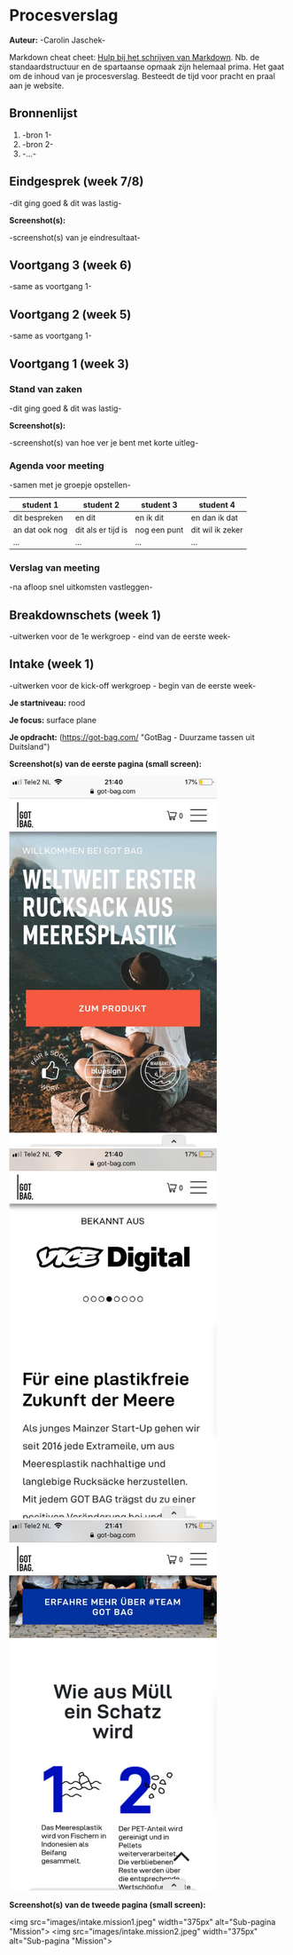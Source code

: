 # Procesverslag
**Auteur:** -Carolin Jaschek-

Markdown cheat cheet: [Hulp bij het schrijven van Markdown](https://github.com/adam-p/markdown-here/wiki/Markdown-Cheatsheet). Nb. de standaardstructuur en de spartaanse opmaak zijn helemaal prima. Het gaat om de inhoud van je procesverslag. Besteedt de tijd voor pracht en praal aan je website.



## Bronnenlijst
1. -bron 1-
2. -bron 2-
3. -...-



## Eindgesprek (week 7/8)

-dit ging goed & dit was lastig-

**Screenshot(s):**

-screenshot(s) van je eindresultaat-



## Voortgang 3 (week 6)

-same as voortgang 1-



## Voortgang 2 (week 5)

-same as voortgang 1-



## Voortgang 1 (week 3)

### Stand van zaken

-dit ging goed & dit was lastig-

**Screenshot(s):**

-screenshot(s) van hoe ver je bent met korte uitleg-

### Agenda voor meeting

-samen met je groepje opstellen-

| student 1      | student 2          | student 3    | student 4        |
| ---            | ---                | ---          | ---              |
| dit bespreken  | en dit             | en ik dit    | en dan ik dat    |
| an dat ook nog | dit als er tijd is | nog een punt | dit wil ik zeker |
| ...            | ...                | ...          | ...              |

### Verslag van meeting

-na afloop snel uitkomsten vastleggen-



## Breakdownschets (week 1)

-uitwerken voor de 1e werkgroep - eind van de eerste week-



## Intake (week 1)
-uitwerken voor de kick-off werkgroep - begin van de eerste week-

**Je startniveau:** rood

**Je focus:** surface plane

**Je opdracht:** (https://got-bag.com/ "GotBag - Duurzame tassen uit Duitsland")

**Screenshot(s) van de eerste pagina (small screen):**

<img src="images/intake.home1.jpeg" width="375px" alt="De home-scherm">
<img src="images/intake.home2.jpeg" width="375px" alt="De home-scherm">
<img src="images/intake.home3.jpeg" width="375px" alt="De home-scherm">

**Screenshot(s) van de tweede pagina (small screen):**

<img src="images/intake.mission1.jpeg" width="375px" alt="Sub-pagina "Mission">
<img src="images/intake.mission2.jpeg" width="375px" alt="Sub-pagina "Mission">

